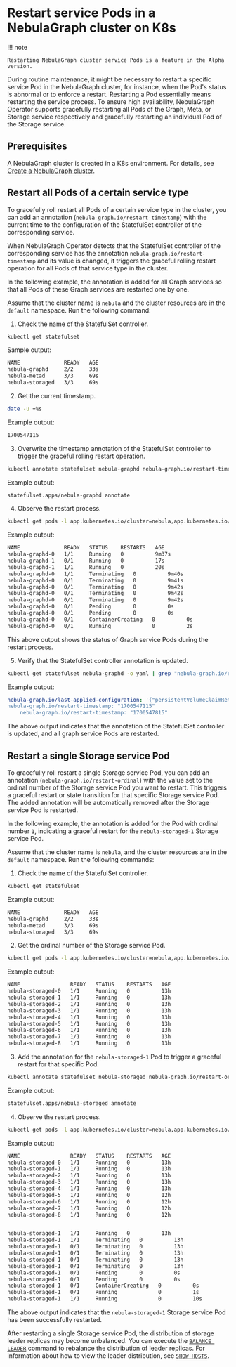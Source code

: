 # Restart service Pods in a NebulaGraph cluster on K8s

!!! note

    Restarting NebulaGraph cluster service Pods is a feature in the Alpha version.

During routine maintenance, it might be necessary to restart a specific service Pod in the NebulaGraph cluster, for instance, when the Pod's status is abnormal or to enforce a restart. Restarting a Pod essentially means restarting the service process. To ensure high availability, NebulaGraph Operator supports gracefully restarting all Pods of the Graph, Meta, or Storage service respectively and gracefully restarting an individual Pod of the Storage service.

## Prerequisites

A NebulaGraph cluster is created in a K8s environment. For details, see [Create a NebulaGraph cluster](../4.1.installation/4.1.1.cluster-install.md).

## Restart all Pods of a certain service type

To gracefully roll restart all Pods of a certain service type in the cluster, you can add an annotation (`nebula-graph.io/restart-timestamp`) with the current time to the configuration of the StatefulSet controller of the corresponding service.

When NebulaGraph Operator detects that the StatefulSet controller of the corresponding service has the annotation `nebula-graph.io/restart-timestamp` and its value is changed, it triggers the graceful rolling restart operation for all Pods of that service type in the cluster.

In the following example, the annotation is added for all Graph services so that all Pods of these Graph services are restarted one by one.

Assume that the cluster name is `nebula` and the cluster resources are in the `default` namespace. Run the following command:

1. Check the name of the StatefulSet controller.

  ```bash
  kubectl get statefulset 
  ```

  Sample output:

  ```bash
  NAME              READY   AGE
  nebula-graphd     2/2     33s
  nebula-metad      3/3     69s
  nebula-storaged   3/3     69s
  ```

2. Get the current timestamp.

  ```bash
  date -u +%s
  ```

  Example output:

  ```bash
  1700547115
  ```

3. Overwrite the timestamp annotation of the StatefulSet controller to trigger the graceful rolling restart operation.

  ```bash
  kubectl annotate statefulset nebula-graphd nebula-graph.io/restart-timestamp="1700547115" --overwrite
  ```

  Example output:

  ```bash
  statefulset.apps/nebula-graphd annotate
  ```

4. Observe the restart process.

  ```bash
  kubectl get pods -l app.kubernetes.io/cluster=nebula,app.kubernetes.io/component=graphd -w
  ```
  
  Example output:

  ```bash
  NAME              READY   STATUS    RESTARTS   AGE
  nebula-graphd-0   1/1     Running   0          9m37s
  nebula-graphd-1   0/1     Running   0          17s
  nebula-graphd-1   1/1     Running   0          20s
  nebula-graphd-0   1/1     Terminating   0          9m40s
  nebula-graphd-0   0/1     Terminating   0          9m41s
  nebula-graphd-0   0/1     Terminating   0          9m42s
  nebula-graphd-0   0/1     Terminating   0          9m42s
  nebula-graphd-0   0/1     Terminating   0          9m42s
  nebula-graphd-0   0/1     Pending       0          0s
  nebula-graphd-0   0/1     Pending       0          0s
  nebula-graphd-0   0/1     ContainerCreating   0          0s
  nebula-graphd-0   0/1     Running             0          2s
  ```

  This above output shows the status of Graph service Pods during the restart process.

5. Verify that the StatefulSet controller annotation is updated.

  ```bash
  kubectl get statefulset nebula-graphd -o yaml | grep "nebula-graph.io/restart-timestamp"

  ```

  Example output:

  ```yaml
  nebula-graph.io/last-applied-configuration: '{"persistentVolumeClaimRetentionPolicy":{"whenDeleted":"Retain","whenScaled":"Retain"},"podManagementPolicy":"Parallel","replicas":2,"revisionHistoryLimit":10,"selector":{"matchLabels":{"app.kubernetes.io/cluster":"nebula","app.kubernetes.io/component":"graphd","app.kubernetes.io/managed-by":"nebula-operator","app.kubernetes.io/name":"nebula-graph"}},"serviceName":"nebula-graphd-headless","template":{"metadata":{"annotations":{"nebula-graph.io/cm-hash":"7c55c0e5ac74e85f","nebula-graph.io/restart-timestamp":"1700547815"},"creationTimestamp":null,"labels":{"app.kubernetes.io/cluster":"nebula","app.kubernetes.io/component":"graphd","app.kubernetes.io/managed-by":"nebula-operator","app.kubernetes.io/name":"nebula-graph"}},"spec":{"containers":[{"command":["/bin/sh","-ecx","exec
  nebula-graph.io/restart-timestamp: "1700547115"
      nebula-graph.io/restart-timestamp: "1700547815" 
  ```

The above output indicates that the annotation of the StatefulSet controller is updated, and all graph service Pods are restarted.


## Restart a single Storage service Pod

To gracefully roll restart a single Storage service Pod, you can add an annotation (`nebula-graph.io/restart-ordinal`) with the value set to the ordinal number of the Storage service Pod you want to restart. This triggers a graceful restart or state transition for that specific Storage service Pod. The added annotation will be automatically removed after the Storage service Pod is restarted.

In the following example, the annotation is added for the Pod with ordinal number `1`, indicating a graceful restart for the `nebula-storaged-1` Storage service Pod.

Assume that the cluster name is `nebula`, and the cluster resources are in the `default` namespace. Run the following commands:

1. Check the name of the StatefulSet controller.

  ```bash
  kubectl get statefulset 
  ```

  Example output:

  ```bash
  NAME              READY   AGE
  nebula-graphd     2/2     33s
  nebula-metad      3/3     69s
  nebula-storaged   3/3     69s
  ```

2. Get the ordinal number of the Storage service Pod.

  ```bash
  kubectl get pods -l app.kubernetes.io/cluster=nebula,app.kubernetes.io/component=storaged
  ```

  Example output:

  ```bash
  NAME                READY   STATUS    RESTARTS   AGE
  nebula-storaged-0   1/1     Running   0          13h
  nebula-storaged-1   1/1     Running   0          13h
  nebula-storaged-2   1/1     Running   0          13h
  nebula-storaged-3   1/1     Running   0          13h
  nebula-storaged-4   1/1     Running   0          13h
  nebula-storaged-5   1/1     Running   0          13h
  nebula-storaged-6   1/1     Running   0          13h
  nebula-storaged-7   1/1     Running   0          13h
  nebula-storaged-8   1/1     Running   0          13h
  ```

3. Add the annotation for the `nebula-storaged-1` Pod to trigger a graceful restart for that specific Pod.

  ```bash
  kubectl annotate statefulset nebula-storaged nebula-graph.io/restart-ordinal="1" 
  ```

  Example output:

  ```bash
  statefulset.apps/nebula-storaged annotate
  ```

4. Observe the restart process.

  ```bash
  kubectl get pods -l app.kubernetes.io/cluster=nebula,app.kubernetes.io/component=storaged -w
  ```

  Example output:

  ```bash
  NAME                READY   STATUS    RESTARTS   AGE
  nebula-storaged-0   1/1     Running   0          13h
  nebula-storaged-1   1/1     Running   0          13h
  nebula-storaged-2   1/1     Running   0          13h
  nebula-storaged-3   1/1     Running   0          13h
  nebula-storaged-4   1/1     Running   0          13h
  nebula-storaged-5   1/1     Running   0          12h
  nebula-storaged-6   1/1     Running   0          12h
  nebula-storaged-7   1/1     Running   0          12h
  nebula-storaged-8   1/1     Running   0          12h
  
  
  nebula-storaged-1   1/1     Running   0          13h
  nebula-storaged-1   1/1     Terminating   0          13h
  nebula-storaged-1   0/1     Terminating   0          13h
  nebula-storaged-1   0/1     Terminating   0          13h
  nebula-storaged-1   0/1     Terminating   0          13h
  nebula-storaged-1   0/1     Terminating   0          13h
  nebula-storaged-1   0/1     Pending       0          0s
  nebula-storaged-1   0/1     Pending       0          0s
  nebula-storaged-1   0/1     ContainerCreating   0          0s
  nebula-storaged-1   0/1     Running             0          1s
  nebula-storaged-1   1/1     Running             0          10s  
  ```

  The above output indicates that the `nebula-storaged-1` Storage service Pod has been successfully restarted.

  After restarting a single Storage service Pod, the distribution of storage leader replicas may become unbalanced. You can execute the [`BALANCE LEADER`](../../../3.ngql-guide/4.job-statements.md#submit_job_balance_leader) command to rebalance the distribution of leader replicas. For information about how to view the leader distribution, see [`SHOW HOSTS`](../../../3.ngql-guide/7.general-query-statements/6.show/6.show-hosts.md).